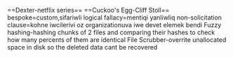 ==Dexter-netflix series==
==Cuckoo's Egg-Cliff Stoll==
bespoke=custom,sifariwli
logical fallacy=mentiqi yanliwliq
non-solicitation clause=kohne iwcilerivi oz organizationuva iwe devet elemek bendi
Fuzzy hashing-hashing chunks  of 2 files and comparing their hashes to check how many percents of them are identical
File Scrubber-overrite unallocated space in disk so the deleted data cant be recovered






